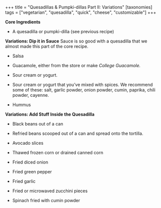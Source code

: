 +++
title = "Quesadillas & Pumpki-dillas Part II: Variations"
[taxonomies]
tags = ["vegetarian", "quesadilla", "quick", "cheese", "customizable"]
+++

**Core Ingredients**
- A quesadilla or pumpki-dilla (see previous recipe)

**Variations: Dip it in Sauce**
Sauce is so good with a quesadilla that we almost made this part of the core
recipe.

- Salsa

- Guacamole, either from the store or make _College Guacamole._

- Sour cream or yogurt.

- Sour cream or yogurt that you’ve mixed with spices. We recommend
some of these: salt, garlic powder, onion powder, cumin, paprika, chili
powder, cayenne.

- Hummus

**Variations: Add Stuff Inside the Quesadilla**
- Black beans out of a can

- Refried beans scooped out of a can and spread onto the tortilla.

- Avocado slices

- Thawed frozen corn or drained canned corn

- Fried diced onion

- Fried green pepper

- Fried garlic

- Fried or microwaved zucchini pieces

- Spinach fried with cumin powder
